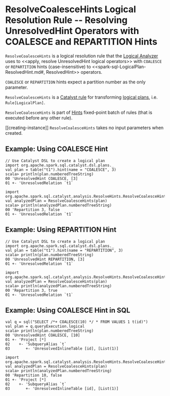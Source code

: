 # ResolveCoalesceHints Logical Resolution Rule -- Resolving UnresolvedHint Operators with COALESCE and REPARTITION Hints

`ResolveCoalesceHints` is a logical resolution rule that the [Logical Analyzer](../Analyzer.md#ResolveCoalesceHints) uses to <<apply, resolve UnresolvedHint logical operators>> with `COALESCE` or `REPARTITION` hints (case-insensitive) to <<spark-sql-LogicalPlan-ResolvedHint.md#, ResolvedHint>> operators.

`COALESCE` or `REPARTITION` hints expect a partition number as the only parameter.

`ResolveCoalesceHints` is a [Catalyst rule](../catalyst/Rule.md) for transforming [logical plans](../logical-operators/LogicalPlan.md), i.e. `Rule[LogicalPlan]`.

`ResolveCoalesceHints` is part of [Hints](../Analyzer.md#Hints) fixed-point batch of rules (that is executed before any other rule).

[[creating-instance]]
`ResolveCoalesceHints` takes no input parameters when created.

## Example: Using COALESCE Hint

```text
// Use Catalyst DSL to create a logical plan
import org.apache.spark.sql.catalyst.dsl.plans._
val plan = table("t1").hint(name = "COALESCE", 3)
scala> println(plan.numberedTreeString)
00 'UnresolvedHint COALESCE, [3]
01 +- 'UnresolvedRelation `t1`

import org.apache.spark.sql.catalyst.analysis.ResolveHints.ResolveCoalesceHints
val analyzedPlan = ResolveCoalesceHints(plan)
scala> println(analyzedPlan.numberedTreeString)
00 'Repartition 3, false
01 +- 'UnresolvedRelation `t1`
```

## Example: Using REPARTITION Hint

```text
// Use Catalyst DSL to create a logical plan
import org.apache.spark.sql.catalyst.dsl.plans._
val plan = table("t1").hint(name = "REPARTITION", 3)
scala> println(plan.numberedTreeString)
00 'UnresolvedHint REPARTITION, [3]
01 +- 'UnresolvedRelation `t1`

import org.apache.spark.sql.catalyst.analysis.ResolveHints.ResolveCoalesceHints
val analyzedPlan = ResolveCoalesceHints(plan)
scala> println(analyzedPlan.numberedTreeString)
00 'Repartition 3, true
01 +- 'UnresolvedRelation `t1`
```

## Example: Using COALESCE Hint in SQL

```text
val q = sql("SELECT /*+ COALESCE(10) */ * FROM VALUES 1 t(id)")
val plan = q.queryExecution.logical
scala> println(plan.numberedTreeString)
00 'UnresolvedHint COALESCE, [10]
01 +- 'Project [*]
02    +- 'SubqueryAlias `t`
03       +- 'UnresolvedInlineTable [id], [List(1)]

import org.apache.spark.sql.catalyst.analysis.ResolveHints.ResolveCoalesceHints
val analyzedPlan = ResolveCoalesceHints(plan)
scala> println(analyzedPlan.numberedTreeString)
00 'Repartition 10, false
01 +- 'Project [*]
02    +- 'SubqueryAlias `t`
03       +- 'UnresolvedInlineTable [id], [List(1)]
```
